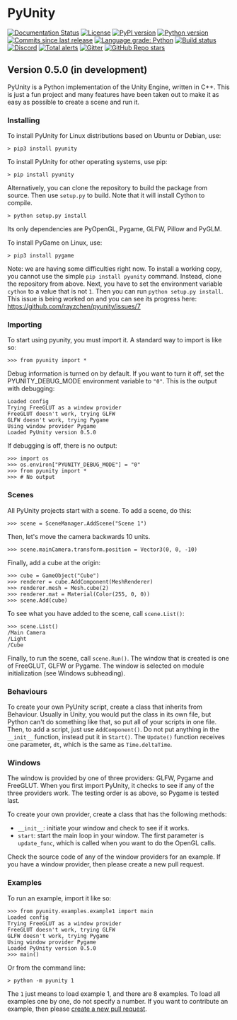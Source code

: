 # PyUnity

[![Documentation Status](https://readthedocs.org/projects/pyunity/badge/?version=latest)](https://pyunity.readthedocs.io/en/latest/?badge=latest)
[![License](https://img.shields.io/pypi/l/pyunity.svg?v=1)](https://pypi.python.org/pypi/pyunity)
[![PyPI version](https://img.shields.io/pypi/v/pyunity.svg?v=1)](https://pypi.python.org/pypi/pyunity)
[![Python version](https://img.shields.io/pypi/pyversions/pyunity.svg?logo=python&logoColor=FBE072)](https://pypi.python.org/pypi/pyunity)
[![Commits since last release](https://img.shields.io/github/commits-since/pyunity/pyunity/latest)](https://github.com/pyunity/pyunity/releases/latest)
[![Language grade: Python](https://img.shields.io/lgtm/grade/python/g/pyunity/pyunity.svg?logo=lgtm)](https://lgtm.com/projects/g/pyunity/pyunity/context:python)
[![Build status](https://ci.appveyor.com/api/projects/status/ucpcthqu63llcgot?svg=true)](https://ci.appveyor.com/project/rayzchen/pyunity)
[![Discord](https://img.shields.io/discord/835911328693616680)](https://discord.gg/zTn48BEbF9)
[![Total alerts](https://img.shields.io/lgtm/alerts/g/pyunity/pyunity.svg?logo=lgtm&logoWidth=18)](https://lgtm.com/projects/g/pyunity/pyunity/alerts/)
[![Gitter](https://badges.gitter.im/pyunity/community.svg)](https://gitter.im/pyunity/community?utm_source=badge&utm_medium=badge&utm_campaign=pr-badge)
[![GitHub Repo stars](https://img.shields.io/github/stars/pyunity/pyunity?style=social)](https://github.com/pyunity/pyunity/stargazers)

## Version 0.5.0 (in development)
PyUnity is a Python implementation of the
Unity Engine, written in C++. This is just
a fun project and many features have been
taken out to make it as easy as possible
to create a scene and run it.

### Installing
To install PyUnity for Linux distributions
based on Ubuntu or Debian, use:

    > pip3 install pyunity

To install PyUnity for other operating systems,
use pip:

    > pip install pyunity

Alternatively, you can clone the repository
to build the package from source. Then use
`setup.py` to build. Note that it will install
Cython to compile.

    > python setup.py install

Its only dependencies are PyOpenGL, Pygame,
GLFW, Pillow and PyGLM.

To install PyGame on Linux, use:

    > pip3 install pygame

Note: we are having some difficulties right now.
To install a working copy, you cannot use the
simple ``pip install pyunity`` command. Instead,
clone the repository from above. Next, you
have to set the environment variable ``cython``
to a value that is not ``1``. Then you can run
``python setup.py install``. This issue is
being worked on and you can see its progress
here: https://github.com/rayzchen/pyunity/issues/7

### Importing
To start using pyunity, you must import it.
A standard way to import is like so:

    >>> from pyunity import *

Debug information is turned on by default. If
you want to turn it off, set the
PYUNITY_DEBUG_MODE environment variable to ``"0"``.
This is the output with debugging:

    Loaded config
    Trying FreeGLUT as a window provider
    FreeGLUT doesn't work, trying GLFW
    GLFW doesn't work, trying Pygame
    Using window provider Pygame
    Loaded PyUnity version 0.5.0

If debugging is off, there is no output:

    >>> import os
    >>> os.environ["PYUNITY_DEBUG_MODE"] = "0"
    >>> from pyunity import *
    >>> # No output

### Scenes
All PyUnity projects start with a scene. To add
a scene, do this:

    >>> scene = SceneManager.AddScene("Scene 1")

Then, let's move the camera backwards 10 units.

    >>> scene.mainCamera.transform.position = Vector3(0, 0, -10)

Finally, add a cube at the origin:

    >>> cube = GameObject("Cube")
    >>> renderer = cube.AddComponent(MeshRenderer)
    >>> renderer.mesh = Mesh.cube(2)
    >>> renderer.mat = Material(Color(255, 0, 0))
    >>> scene.Add(cube)

To see what you have added to the scene, call ``scene.List()``:

    >>> scene.List()
    /Main Camera
    /Light
    /Cube

Finally, to run the scene, call ``scene.Run()``. The window that
is created is one of FreeGLUT, GLFW or Pygame. The window is
selected on module initialization (see Windows subheading).

### Behaviours
To create your own PyUnity script, create a class that inherits
from Behaviour. Usually in Unity, you would put the class in its
own file, but Python can't do something like that, so put all of
your scripts in one file. Then, to add a script, just use
``AddComponent()``. Do not put anything in the ``__init__`` function,
instead put it in ``Start()``. The ``Update()`` function receives one
parameter, ``dt``, which is the same as ``Time.deltaTime``.

### Windows
The window is provided by one of three
providers: GLFW, Pygame and FreeGLUT.
When you first import PyUnity, it checks
to see if any of the three providers
work. The testing order is as above, so
Pygame is tested last.

To create your own provider, create a
class that has the following methods:

- ``__init__``: initiate your window and
  check to see if it works.
- ``start``: start the main loop in your
  window. The first parameter is
  ``update_func``, which is called
  when you want to do the OpenGL calls.

Check the source code of any of the window
providers for an example. If you have a
window provider, then please create a new
pull request.

### Examples
To run an example, import it like so:

    >>> from pyunity.examples.example1 import main
    Loaded config
    Trying FreeGLUT as a window provider
    FreeGLUT doesn't work, trying GLFW
    GLFW doesn't work, trying Pygame
    Using window provider Pygame
    Loaded PyUnity version 0.5.0
    >>> main()

Or from the command line:

    > python -m pyunity 1

The ``1`` just means to load example 1, and there
are 8 examples. To load all examples one by
one, do not specify a number. If you want to
contribute an example, then please
[create a new pull request](https://github.com/rayzchen/pyunity/pulls).


